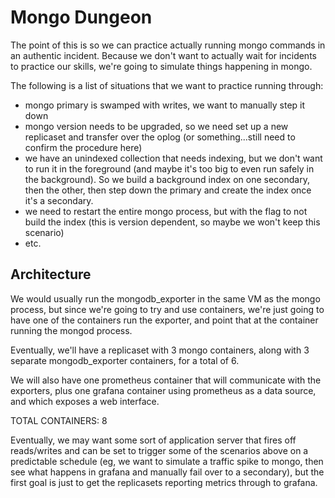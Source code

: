 # Mongo Dungeon

The point of this is so we can practice actually running mongo commands in an authentic incident. Because we don't want to actually wait for incidents to practice our skills, we're going to simulate things happening in mongo.

The following is a list of situations that we want to practice running through:

- mongo primary is swamped with writes, we want to manually step it down
- mongo version needs to be upgraded, so we need set up a new replicaset and transfer over the oplog (or something...still need to confirm the procedure here)
- we have an unindexed collection that needs indexing, but we don't want to run it in the foreground (and maybe it's too big to even run safely in the background). So we build a background index on one secondary, then the other, then step down the primary and create the index once it's a secondary.
- we need to restart the entire mongo process, but with the flag to not build the index (this is version dependent, so maybe we won't keep this scenario)
- etc. 

## Architecture

We would usually run the mongodb_exporter in the same VM as the mongo process, but since we're going to try and use containers, we're just going to have one of the containers run the exporter, and point that at the container running the mongod process.

Eventually, we'll have a replicaset with 3 mongo containers, along with 3 separate mongodb_exporter containers, for a total of 6.

We will also have one prometheus container that will communicate with the exporters, plus one grafana container using prometheus as a data source, and which exposes a web interface.

TOTAL CONTAINERS: 8

Eventually, we may want some sort of application server that fires off reads/writes and can be set to trigger some of the scenarios above on a predictable schedule (eg, we want to simulate a traffic spike to mongo, then see what happens in grafana and manually fail over to a secondary), but the first goal is just to get the replicasets reporting metrics through to grafana.
